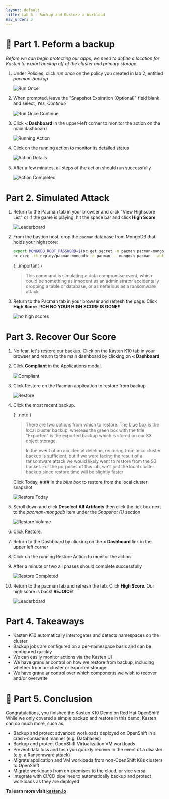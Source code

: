 ```yaml
---
layout: default
title: Lab 3 - Backup and Restore a Workload
nav_order: 3
---
```

📖 Part 1. Peform a backup
======================================

*Before we can begin protecting our apps, we need to define a location for Kasten to export backup off of the cluster and primary storage.*

1. Under Policies, click _run once_ on the policy you created in lab 2, entitled _pacman-backup_

    ![Run Once](./assets/images/policy_run_once.png)

2. When prompted, leave the "Snapshot Expiration (Optional)" field blank and select, _Yes, Continue_

    ![Run Once Continue](./assets/images/run_once_continue.png)

3. Click **< Dashboard** in the upper-left corner to monitor the action on the main dashboard

    ![Running Action](./assets/images/running_action.png)

4. Click on the running action to monitor its detailed status

    ![Action Details](./assets/images/action_details.png)

5. After a few minutes, all steps of the action should run successfully

    ![Action Completed](./assets/images/action_completed.png)


Part 2. Simulated Attack
=====================

1. Return to the Pacman tab in your browser and click "View Highscore List" or if the game is playing, hit the space bar and click **High Score**

    ![Leaderboard](./assets/images/pacman_leaderboard.png)

2. From the bastion host, drop the `pacman` database from MongoDB that holds your highscore:

    ```bash
    export MONGODB_ROOT_PASSWORD=$(oc get secret -n pacman pacman-mongodb -o jsonpath="{.data.mongodb-root-password}" | base64 --decode)
    oc exec -it deploy/pacman-mongodb -n pacman -- mongosh pacman --authenticationDatabase admin -u root -p $MONGODB_ROOT_PASSWORD --eval 'db.dropDatabase();'
    ```

    {: .important }
    > This command is simulating a data compromise event, which could be something as innocent as an administrator
    > accidentally dropping a table or database, or as nefarious as a ransomware attack

2. Return to the Pacman tab in your browser and refresh the page. Click __High Score__.
   __!!OH NO YOUR HIGH SCORE IS GONE!!__

    ![no high scores](./assets/images/no_highscores.png)

Part 3. Recover Our Score
==========================

1. No fear, let's restore our backup.  Click on the Kasten K10 tab in your browser and return to the main dashboard by clicking on **< Dashboard**

2. Click __Compliant__ in the Applications modal.

    ![Compliant](./assets/images/compliant.png)

3. Click Restore on the Pacman application to restore from backup

    ![Restore](./assets/images/restore.png)

4. Click the most recent backup.

    {: .note }
    > There are two options from which to restore. The blue box is the local cluster backup, whereas the green box with the title "Exported" is the exported backup which is stored on our S3
    > object storage.
    >
    > In the event of an accidental deletion, restoring from local cluster backup is sufficient, but if we were facing the result of a ransomware attack
    > we would likely want to restore from the S3 bucket.  For the purposes of this lab, we'll just the local cluster backup since restore time will be slightly faster


    Click Today, #:## in the _blue box_ to restore from the local cluster snapshot

    ![Restore Today](./assets/images/restore_today.png)

5. Scroll down and click **Deselect All Artifacts** then click the tick box next to the _pacman-mongodb_ item under the _Snapshot (1)_ section

    ![Restore Volume](./assets/images/volume_only_restore.png)

6. Click Restore.

7. Return to the Dashboard by clicking on the **< Dashboard** link in the upper left corner

8. Click on the running Restore Action to monitor the action
   
9. After a minute or two all phases should complete successfully

    ![Restore Completed](./assets/images/restore_completed.png)

10. Return to the pacman tab and refresh the tab.  Click **High Score**. Our high score is back!
   **REJOICE!**

    ![Leaderboard](./assets/images/pacman_leaderboard.png)

Part 4. Takeaways
====================

- Kasten K10 automatically interrogates and detects namespaces on the cluster
- Backup jobs are configured on a per-namespace basis and can be configured quickly
- We can easily monitor actions via the Kasten UI
- We have granular control on how we restore from backup, including whether from on-cluster or exported storage
- We have granular control over which components we wish to recover and/or overwrite


🏁 Part 5. Conclusion
=====================

Congratulations, you finished the Kasten K10 Demo on Red Hat OpenShift! While we only covered a simple
backup and restore in this demo, Kasten can do much more, such as:

- Backup and protect advanced workloads deployed on OpenShift in a crash-consistent manner (e.g. Databases)
- Backup and protect OpenShift Virtualization VM workloads
- Prevent data loss and help you quickly recover in the event of a disaster (e.g. a Ransomware attack)
- Migrate application and VM workloads from non-OpenShift K8s clusters to OpenShift
- Migrate workloads from on-premises to the cloud, or vice versa
- Integrate with CI/CD pipelines to automatically backup and protect workloads as they are deployed


**To learn more visit [kasten.io](https://kasten.io)**